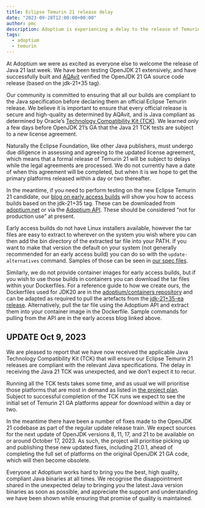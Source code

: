 ```yaml
---
title: Eclipse Temurin 21 release delay
date: "2023-09-28T12:00:00+00:00"
author: pmc
description: Adoptium is experiencing a delay to the release of Temurin 21
tags:
  - adoptium
  - temurin
---
```

At Adoptium we were as excited as everyone else to welcome the release of Java 21 last week. We have been testing OpenJDK 21 extensively, and have successfully built and [AQAvit](https://adoptium.net/en-GB/aqavit) verified the OpenJDK 21 GA source code release (based on the jdk-21+35 tag).

Our community is committed to ensuring that all our builds are compliant to the Java specification before declaring them an official Eclipse Temurin release. We believe it is important to ensure that every official release is secure and high-quality as determined by AQAvit, and is Java compliant as determined by Oracle’s [Technology Compatibility Kit (TCK)](https://openjdk.org/groups/conformance/JckAccess). We learned only a few days before OpenJDK 21’s GA that the Java 21 TCK tests are subject to a new license agreement.

Naturally the Eclipse Foundation, like other Java publishers, must undergo due diligence in assessing and agreeing to the updated license agreement, which means that a formal release of Temurin 21 will be subject to delays while the legal agreements are processed. We do not currently have a date of when this agreement will be completed, but when it is we hope to get the primary platforms released within a day or two thereafter.

In the meantime, if you need to perform testing on the new Eclipse Temurin 21 candidate, our [blog on early access builds](https://adoptium.net/blog/2023/08/early-access-builds/) will show you how to access builds based on the jdk-21+35 tag. These can be downloaded from [adoptium.net](https://adoptium.net/temurin/nightly/?version=21) or via the [Adoptium API](http://api.adoptium.net). These should be considered “not for production use” at present.

Early access builds do not have Linux installers available, however the tar files are easy to extract to wherever on the system you wish where you can then add the bin directory of the extracted tar file into your PATH. If you want to make that version the default on your system (not generally recommended for an early access build) you can do so with the `update-alternatives` command. Samples of those can be seen in [our spec files](https://github.com/adoptium/installer/blob/61e4cf765d6202efbedf36f62bd74ecbeea171ea/linux/jdk/redhat/src/main/packaging/temurin/20/temurin-20-jdk.spec#L154).

Similarly, we do not provide container images for early access builds, but if you wish to use those builds in containers you can download the tar files within your Dockerfiles. For a reference guide to how we create ours, the Dockerfiles used for JDK20 are in the [adoptium/containers repository](https://github.com/adoptium/containers/tree/main/20/jdk) and can be adapted as required to pull the artefacts from the [jdk-21+35-ea release](https://github.com/adoptium/temurin21-binaries/releases/tag/jdk-21%2B35-ea-beta). Alternatively, pull the tar file using the Adoptium API and extract them into your container image in the Dockerfile. Sample commands for pulling from the API are in the early access blog linked above.

## UPDATE Oct 9, 2023

We are pleased to report that we have now received the applicable Java Technology Compatibility Kit (TCK) that will ensure our Eclipse Temurin 21 releases are compliant with the relevant Java specifications. The delay in receiving the Java 21 TCK was unexpected, and we don’t expect it to recur.

Running all the TCK tests takes some time, and as usual we will prioritise those platforms that are most in demand as listed in [the project plan](https://github.com/adoptium/adoptium/wiki/Adoptium-Platform-Priorities). Subject to successful completion of the TCK runs we expect to see the initial set of Temurin 21 GA platforms appear for download within a day or two.

In the meantime there have been a number of fixes made to the OpenJDK 21 codebase as part of the regular update release train. We expect sources for the next update of OpenJDK versions 8, 11, 17, and 21 to be available on or around October 17, 2023. As such, the project will prioritise picking up and publishing these new updated fixes, including 21.0.1, ahead of completing the full set of platforms on the original OpenJDK 21 GA code, which will then become obsolete.

Everyone at Adoptium works hard to bring you the best, high quality, compliant Java binaries at all times. We recognise the disappointment shared in the unexpected delay to bringing you the latest Java version binaries as soon as possible, and appreciate the support and understanding we have been shown while ensuring that promise of quality is maintained.

